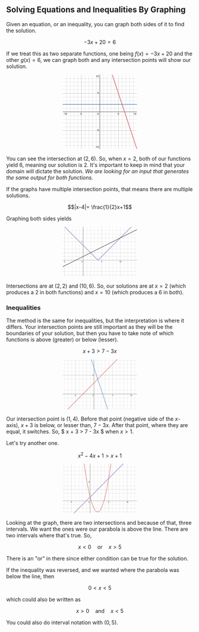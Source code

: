 ## Solving Equations and Inequalities By Graphing

Given an equation, or an inequality, you can graph both sides of it to find the solution.

$$ -3x+20 = 6$$

If we treat this as two separate functions, one being $f(x)=-3x+20$ and the other $g(x)=6$, we can graph both and any intersection points will show our solution.

<center><img src="../img/1.5-graph1.png" width=200 alt=""></center>

You can see the intersection at $(2,6)$. So, when $x=2$, both of our functions yield 6, meaning our solution is 2. It's important to keep in mind that your domain will dictate the solution. _We are looking for an input that generates the same output for both functions._

If the graphs have multiple intersection points, that means there are multiple solutions.

$$|x-4|= \frac{1}{2}x+1$$

Graphing both sides yields

<center><img src="../img/1.5-graph2.png" width=200 alt=""></center>

Intersections are at $(2,2)$ and $(10,6)$. So, our solutions are at $x=2$ (which produces a 2 in both functions) and $x=10$ (which produces a 6 in both).

### Inequalities

The method is the same for inequalities, but the interpretation is where it differs. Your intersection points are still important as they will be the boundaries of your solution, but then you have to take note of which functions is above (greater) or below (lesser).

$$ x + 3 > 7 - 3x $$

<center><img src="../img/1.5-graph-3.png" width=200 alt=""></center>

Our intersection point is $(1,4)$. Before that point (negative side of the $x$-axis), $x+3$ is below, or lesser than, $7-3x$. After that point, where they are equal, it switches. So, $ x + 3 > 7 - 3x $ when $x > 1$.

Let's try another one.

$$ x^2-4x+1 > x + 1$$

<center><img src="../img/1.5-graph-4.png" width=200 alt=""></center>

Looking at the graph, there are two intersections and because of that, three intervals. We want the ones were our parabola is above the line. There are two intervals where that's true. So,

$$ x <0 \quad\text{or}\quad x > 5 $$

There is an "or" in there since either condition can be true for the solution.

If the inequality was reversed, and we wanted where the parabola was below the line, then

$$ 0 < x < 5$$

which could also be written as 

$$ x > 0 \quad\text{and}\quad x < 5 $$

You could also do interval notation with $(0,5)$.
